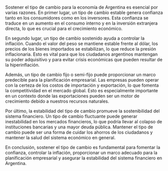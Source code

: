 Sostener el tipo de cambio para la economía de Argentina es esencial por varias razones. En primer lugar, un tipo de cambio estable genera confianza tanto en los consumidores como en los inversores. Esta confianza se traduce en un aumento en el consumo interno y en la inversión extranjera directa, lo que es crucial para el crecimiento económico.

En segundo lugar, un tipo de cambio sostenido ayuda a controlar la inflación. Cuando el valor del peso se mantiene estable frente al dólar, los precios de los bienes importados se estabilizan, lo que reduce la presión inflacionaria. Esto es vital para que los ciudadanos argentinos mantengan su poder adquisitivo y para evitar crisis económicas que pueden resultar de la hiperinflación.

Además, un tipo de cambio fijo o semi-fijo puede proporcionar un marco predecible para la planificación empresarial. Las empresas pueden operar con la certeza de los costos de importación y exportación, lo que fomenta la competitividad en el mercado global. Esto es especialmente importante en un contexto donde las exportaciones pueden ser un motor de crecimiento debido a nuestros recursos naturales.

Por último, la estabilidad del tipo de cambio promueve la sostenibilidad del sistema financiero. Un tipo de cambio fluctuante puede generar inestabilidad en los mercados financieros, lo que podría llevar al colapso de instituciones bancarias y una mayor deuda pública. Mantener el tipo de cambio puede ser una forma de cuidar los ahorros de los ciudadanos y mantener la salud del sistema económico en general.

En conclusión, sostener el tipo de cambio es fundamental para fomentar la confianza, controlar la inflación, proporcionar un marco adecuado para la planificación empresarial y asegurar la estabilidad del sistema financiero en Argentina.